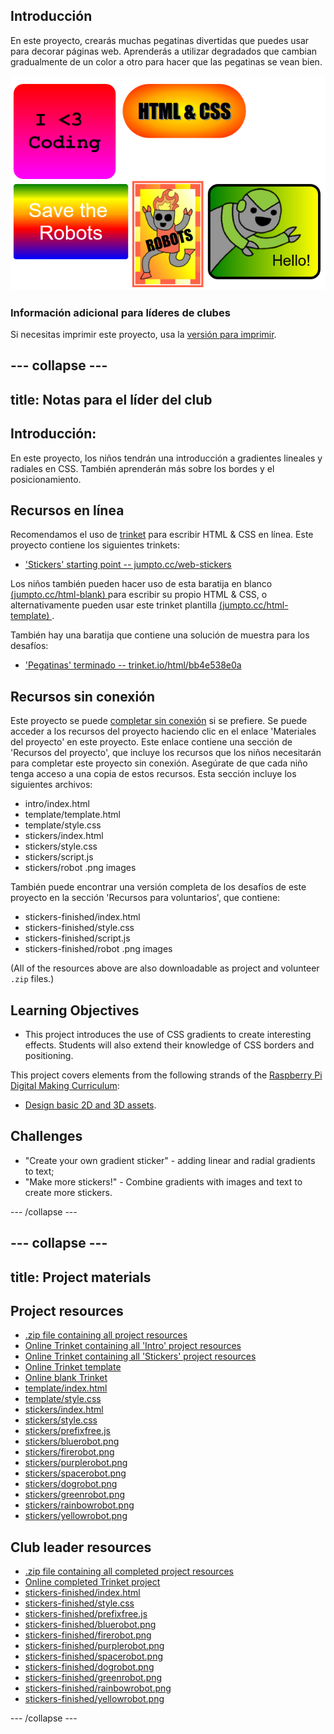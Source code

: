 ## Introducción

En este proyecto, crearás muchas pegatinas divertidas que puedes usar para decorar páginas web. Aprenderás a utilizar degradados que cambian gradualmente de un color a otro para hacer que las pegatinas se vean bien.

![captura de pantalla](images/stickers-finished.png)

### Información adicional para líderes de clubes

Si necesitas imprimir este proyecto, usa la [versión para imprimir](https://projects.raspberrypi.org/en/projects/stickers/print).

## \--- collapse \---

## title: Notas para el líder del club

## Introducción:

En este proyecto, los niños tendrán una introducción a gradientes lineales y radiales en CSS. También aprenderán más sobre los bordes y el posicionamiento.

## Recursos en línea

Recomendamos el uso de [ trinket](https://trinket.io/) para escribir HTML & CSS en línea. Este proyecto contiene los siguientes trinkets:

* ['Stickers' starting point -- jumpto.cc/web-stickers](http://jumpto.cc/web-stickers)

Los niños también pueden hacer uso de esta baratija en blanco [ (jumpto.cc/html-blank) ](http://jumpto.cc/html-blank) para escribir su propio HTML & CSS, o alternativamente pueden usar este trinket plantilla [ (jumpto.cc/html-template) ](http://jumpto.cc/html-template).

También hay una baratija que contiene una solución de muestra para los desafíos:

* ['Pegatinas' terminado -- trinket.io/html/bb4e538e0a](https://trinket.io/html/bb4e538e0a)

## Recursos sin conexión

Este proyecto se puede [completar sin conexión](https://www.codeclubprojects.org/en-GB/resources/webdev-working-offline/) si se prefiere. Se puede acceder a los recursos del proyecto haciendo clic en el enlace 'Materiales del proyecto' en este proyecto. Este enlace contiene una sección de 'Recursos del proyecto', que incluye los recursos que los niños necesitarán para completar este proyecto sin conexión. Asegúrate de que cada niño tenga acceso a una copia de estos recursos. Esta sección incluye los siguientes archivos:

* intro/index.html
* template/template.html
* template/style.css
* stickers/index.html
* stickers/style.css
* stickers/script.js
* stickers/robot .png images

También puede encontrar una versión completa de los desafíos de este proyecto en la sección 'Recursos para voluntarios', que contiene:

* stickers-finished/index.html
* stickers-finished/style.css
* stickers-finished/script.js
* stickers-finished/robot .png images

(All of the resources above are also downloadable as project and volunteer `.zip` files.)

## Learning Objectives

* This project introduces the use of CSS gradients to create interesting effects. Students will also extend their knowledge of CSS borders and positioning. 

This project covers elements from the following strands of the [Raspberry Pi Digital Making Curriculum](http://rpf.io/curriculum):

* [Design basic 2D and 3D assets](https://www.raspberrypi.org/curriculum/design/creator).

## Challenges

* "Create your own gradient sticker" - adding linear and radial gradients to text;
* "Make more stickers!" - Combine gradients with images and text to create more stickers.

\--- /collapse \---

## \--- collapse \---

## title: Project materials

## Project resources

* [.zip file containing all project resources](resources/stickers-project-resources.zip)
* [Online Trinket containing all 'Intro' project resources](http://jumpto.cc/web-intro)
* [Online Trinket containing all 'Stickers' project resources](http://jumpto.cc/web-stickers)
* [Online Trinket template](http://jumpto.cc/trinket-template)
* [Online blank Trinket](http://jumpto.cc/trinket-blank)
* [template/index.html](resources/template-index.html)
* [template/style.css](resources/template-style.css)
* [stickers/index.html](resources/stickers-index.html)
* [stickers/style.css](resources/stickers-style.css)
* [stickers/prefixfree.js](resources/stickers-prefixfree.js)
* [stickers/bluerobot.png](resources/stickers-bluerobot.png)
* [stickers/firerobot.png](resources/stickers-firerobot.png)
* [stickers/purplerobot.png](resources/stickers-purplerobot.png)
* [stickers/spacerobot.png](resources/stickers-spacerobot.png)
* [stickers/dogrobot.png](resources/stickers-dogrobot.png)
* [stickers/greenrobot.png](resources/stickers-greenrobot.png)
* [stickers/rainbowrobot.png](resources/stickers-rainbowrobot.png)
* [stickers/yellowrobot.png](resources/stickers-yellowrobot.png)

## Club leader resources

* [.zip file containing all completed project resources](resources/stickers-volunteer-resources.zip)
* [Online completed Trinket project](https://trinket.io/html/bb4e538e0a)
* [stickers-finished/index.html](resources/stickers-finished-index.html)
* [stickers-finished/style.css](resources/stickers-finished-style.css)
* [stickers-finished/prefixfree.js](resources/stickers-finished-prefixfree.js)
* [stickers-finished/bluerobot.png](resources/stickers-finished-bluerobot.png)
* [stickers-finished/firerobot.png](resources/stickers-finished-firerobot.png)
* [stickers-finished/purplerobot.png](resources/stickers-finished-purplerobot.png)
* [stickers-finished/spacerobot.png](resources/stickers-finished-spacerobot.png)
* [stickers-finished/dogrobot.png](resources/stickers-finished-dogrobot.png)
* [stickers-finished/greenrobot.png](resources/stickers-finished-greenrobot.png)
* [stickers-finished/rainbowrobot.png](resources/stickers-finished-rainbowrobot.png)
* [stickers-finished/yellowrobot.png](resources/stickers-finished-yellowrobot.png)

\--- /collapse \---